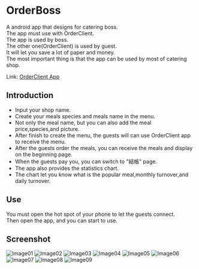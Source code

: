 # OrderBoss
A android app that designs for catering boss.<br>
The app must use with OrderClient.<br>
The app is used by boss.<br>
The other one(OrderClient) is used by guest.<br>
It will let you save a lot of paper and money.<br>
The most important thing is that the app can be used by most of catering shop.

Link: [OrderClient App](https://github.com/EricSyu/OrderClient)

## Introduction
* Input your shop name.
* Create your meals species and meals name in the menu.
* Not only the meal name, but you can also add the meal price,species,and picture.
* After finish to create the menu, the guests will can use OrderClient app to receive the menu.
* After the guests order the meals, you can receive the meals and display on the beginning page.
* When the guests pay you, you can switch to "結帳" page.
* The app also provides the statistics chart.
* The chart let you know what is the popular meal,monthly turnover,and daily turnover.

## Use
You must open the hot spot of your phone to let the guests connect.<br>
Then open the app, and you can start to use.

## Screenshot
![Image01](https://github.com/EricSyu/OrderBoss/blob/master/image/01.png?raw=true)
![Image02](https://github.com/EricSyu/OrderBoss/blob/master/image/02.jpg?raw=true)
![Image03](https://github.com/EricSyu/OrderBoss/blob/master/image/03.jpg?raw=true)
![Image04](https://github.com/EricSyu/OrderBoss/blob/master/image/04.jpg?raw=true)
![Image05](https://github.com/EricSyu/OrderBoss/blob/master/image/05.jpg?raw=true)
![Image06](https://github.com/EricSyu/OrderBoss/blob/master/image/06.jpg?raw=true)
![Image07](https://github.com/EricSyu/OrderBoss/blob/master/image/07.jpg?raw=true)
![Image08](https://github.com/EricSyu/OrderBoss/blob/master/image/08.jpg?raw=true)
![Image09](https://github.com/EricSyu/OrderBoss/blob/master/image/09.jpg?raw=true)
